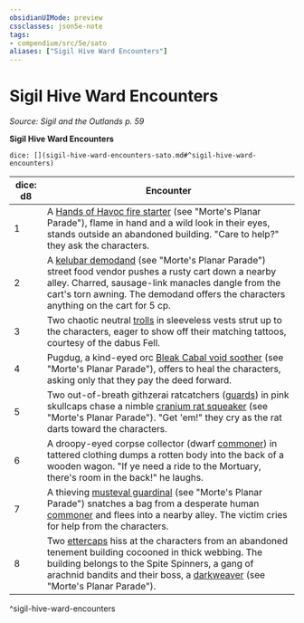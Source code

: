 ```yaml
---
obsidianUIMode: preview
cssclasses: json5e-note
tags:
- compendium/src/5e/sato
aliases: ["Sigil Hive Ward Encounters"]
---
```

# Sigil Hive Ward Encounters
*Source: Sigil and the Outlands p. 59* 

**Sigil Hive Ward Encounters**

`dice: [](sigil-hive-ward-encounters-sato.md#^sigil-hive-ward-encounters)`

| dice: d8 | Encounter |
|----------|-----------|
| 1 | A [Hands of Havoc fire starter](2-Mechanics/CLI/bestiary/humanoid/hands-of-havoc-fire-starter-mpp.md) (see "Morte's Planar Parade"), flame in hand and a wild look in their eyes, stands outside an abandoned building. "Care to help?" they ask the characters. |
| 2 | A [kelubar demodand](2-Mechanics/CLI/bestiary/fiend/kelubar-demodand-mpp.md) (see "Morte's Planar Parade") street food vendor pushes a rusty cart down a nearby alley. Charred, sausage-link manacles dangle from the cart's torn awning. The demodand offers the characters anything on the cart for 5 cp. |
| 3 | Two chaotic neutral [trolls](2-Mechanics/CLI/bestiary/giant/troll.md) in sleeveless vests strut up to the characters, eager to show off their matching tattoos, courtesy of the dabus Fell. |
| 4 | Pugdug, a kind-eyed orc [Bleak Cabal void soother](2-Mechanics/CLI/bestiary/humanoid/bleak-cabal-void-soother-mpp.md) (see "Morte's Planar Parade"), offers to heal the characters, asking only that they pay the deed forward. |
| 5 | Two out-of-breath githzerai ratcatchers ([guards](2-Mechanics/CLI/bestiary/humanoid/guard.md)) in pink skullcaps chase a nimble [cranium rat squeaker](2-Mechanics/CLI/bestiary/aberration/cranium-rat-squeaker-mpp.md) (see "Morte's Planar Parade"). "Get 'em!" they cry as the rat darts toward the characters. |
| 6 | A droopy-eyed corpse collector (dwarf [commoner](2-Mechanics/CLI/bestiary/humanoid/commoner.md)) in tattered clothing dumps a rotten body into the back of a wooden wagon. "If ye need a ride to the Mortuary, there's room in the back!" he laughs. |
| 7 | A thieving [musteval guardinal](2-Mechanics/CLI/bestiary/celestial/musteval-guardinal-mpp.md) (see "Morte's Planar Parade") snatches a bag from a desperate human [commoner](2-Mechanics/CLI/bestiary/humanoid/commoner.md) and flees into a nearby alley. The victim cries for help from the characters. |
| 8 | Two [ettercaps](2-Mechanics/CLI/bestiary/monstrosity/ettercap.md) hiss at the characters from an abandoned tenement building cocooned in thick webbing. The building belongs to the Spite Spinners, a gang of arachnid bandits and their boss, a [darkweaver](2-Mechanics/CLI/bestiary/aberration/darkweaver-mpp.md) (see "Morte's Planar Parade"). |
^sigil-hive-ward-encounters